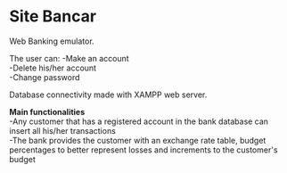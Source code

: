 # Site Bancar

Web Banking emulator.

The user can:
  -Make an account<br>
  -Delete his/her account<br>
  -Change password
  
Database connectivity made with XAMPP web server.

<b> Main functionalities </b><br>
  -Any customer that has a registered account in the bank database can insert all his/her transactions<br>
  -The bank provides the customer with an exchange rate table, budget percentages to better represent losses and increments to the customer's budget

